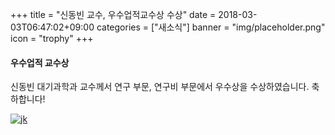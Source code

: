 +++
title = "신동빈 교수, 우수업적교수상 수상"
date = 2018-03-03T06:47:02+09:00
categories = ["새소식"]
banner = "img/placeholder.png"
icon = "trophy"
+++

<!--more-->

#### 우수업적 교수상
신동빈 대기과학과 교수께서 연구 부문, 연구비 부문에서 우수상을 수상하였습니다. 축하합니다!

[![jk](/img/people/dongbinshin.jpg)](/people/dongbinshin)

